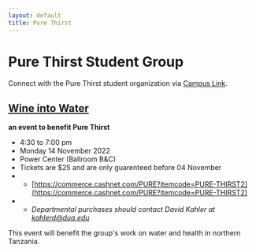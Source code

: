 ```yaml
---
layout: default
title: Pure Thirst
---
```

# Pure Thirst Student Group  

Connect with the Pure Thirst student organization via [Campus Link](https://duq.campuslabs.com/engage/organization/duptc).  

## [Wine into Water](https://drive.google.com/file/d/1Zht5qBRgHk2wemgiqgNCdDNGYTBpI4n6/view?usp=sharing)  
**an event to benefit Pure Thirst**  
- 4:30 to 7:00 pm  
 - Monday 14 November 2022  
 - Power Center (Ballroom B&C)  
 - Tickets are $25 and are only guarenteed before 04 November  
 - - [https://commerce.cashnet.com/PURE?itemcode=PURE-THIRST2](https://commerce.cashnet.com/PURE?itemcode=PURE-THIRST2)  
 - - *Departmental purchases should contact David Kahler at kahlerd@duq.edu*  

This event will benefit the group's work on water and health in northern Tanzania.  
